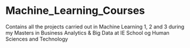 # Machine_Learning_Courses
 Contains all the projects carried out in Machine Learning 1, 2 and 3 during my Masters in Business Analytics & Big Data at IE School og Human Sciences and Technology

